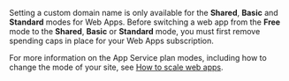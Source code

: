 Setting a custom domain name is only available for the **Shared**, **Basic** and **Standard** modes for Web Apps. Before switching a web app from the **Free** mode to the **Shared**, **Basic** or **Standard** mode, you must first remove spending caps in place for your Web Apps subscription. 

For more information on the App Service plan modes, including how to change the mode of your site, see [How to scale web apps](../articles/app-service-web/web-sites-scale.md).

